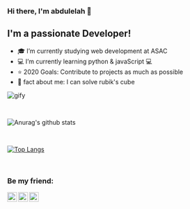 ### Hi there, I'm abdulelah 👋

## I'm a passionate Developer!
- :mortar_board: I’m currently studying web development at ASAC
- :computer: I’m currently learning python & javaScript :computer:
- :star: 2020 Goals: Contribute to projects as much as possible
- :pushpin: fact about me: I can solve rubik's cube

![gify](https://media3.giphy.com/media/11ZSwQNWba4YF2/giphy.gif?cid=ecf05e47bax1oq3kgoq9cpypss5wegr3t96czwb30hn4r458&rid=giphy.gif)

<br />

![Anurag's github stats](https://github-readme-stats.vercel.app/api?username=abdulelahxd&show_icons=true&theme=tokyonight&text_color=ebebf5)


<br />

[![Top Langs](https://github-readme-stats.vercel.app/api/top-langs/?username=abdulelahxd&show_icons=true&theme=tokyonight&text_color=9797e8)](https://github.com/abdulelahxd/github-readme-stats&)

[twitter]: https://twitter.com/abdulelah__k
[instagram]: https://instagram.com/abdulelahxd
[linkedin]: https://www.linkedin.com/in/abdulelahkassara/



<!---
<br />
![Profile Views](https://komarev.com/ghpvc/?username=abdulelahxd&color=blueviolet)
-->
<br />

### Be my friend:

[<img align="left" alt="abdulelahxd | Twitter" width="22px" src="https://cdn.jsdelivr.net/npm/simple-icons@v3/icons/twitter.svg" />][twitter]
[<img align="left" alt="abdulelahxd | LinkedIn" width="22px" src="https://cdn.jsdelivr.net/npm/simple-icons@v3/icons/linkedin.svg" />][linkedin]
[<img align="left" alt="abdulelahxd | Instagram" width="22px" src="https://cdn.jsdelivr.net/npm/simple-icons@v3/icons/instagram.svg" />][instagram]
